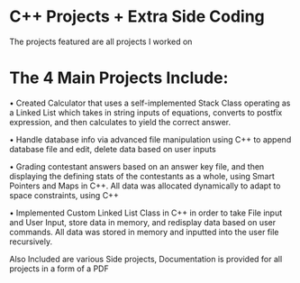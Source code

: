 # C++ Projects + Extra Side Coding
The projects featured are all projects I worked on 


# The 4 Main Projects Include:

•	Created Calculator that uses a self-implemented Stack Class operating as a Linked List which takes in string inputs of equations, converts to postfix expression, and then calculates to yield the correct answer. 

•	Handle database info via advanced file manipulation using C++ to append database file and edit, delete data based on user inputs

•	Grading contestant answers based on an answer key file, and then displaying the defining stats of the contestants as a whole, using Smart Pointers and Maps in C++. All data was allocated dynamically to adapt to space constraints, using C++

•	Implemented Custom Linked List Class in C++ in order to take File input and User Input, store data in memory, and redisplay data based on user commands. All data was stored in memory and inputted into the user file recursively.

Also Included are various Side projects, Documentation is provided for all projects in a form of a PDF 
